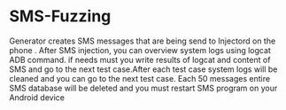 # SMS-Fuzzing
 Generator creates SMS messages that are being send to Injectord on the phone . After SMS injection, you can overview system logs using logcat ADB command. if needs must you   write results of logcat and content of SMS  and go to the next test case.After each test case system logs will be cleaned and you  can go to the next test case. Each 50 messages  entire SMS database will be deleted  and you must restart SMS  program  on your Android device  
